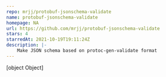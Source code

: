 ```yaml
---
repo: mrjj/protobuf-jsonschema-validate
name: protobuf-jsonschema-validate
homepage: NA
url: https://github.com/mrjj/protobuf-jsonschema-validate
stars: 4
starredAt: 2021-10-19T19:11:24Z
description: |-
    Make JSON schema based on protoc-gen-validate format
---
```


[object Object]
